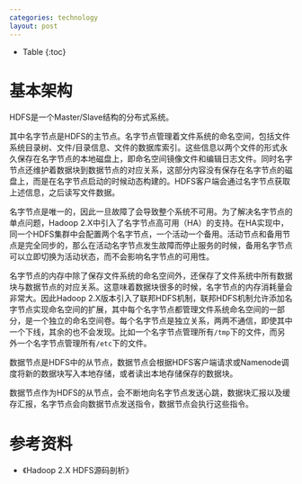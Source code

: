 ```yaml
---
categories: technology
layout: post
---
```


- Table
{:toc}

# 基本架构

HDFS是一个Master/Slave结构的分布式系统。

其中名字节点是HDFS的主节点。名字节点管理着文件系统的命名空间，包括文件系统目录树、文件/目录信息、文件的数据库索引。这些信息以两个文件的形式永久保存在名字节点的本地磁盘上，即命名空间镜像文件和编辑日志文件。同时名字节点还维护着数据块到数据节点的对应关系，这部分内容没有保存在名字节点的磁盘上，而是在名字节点启动的时候动态构建的。HDFS客户端会通过名字节点获取上述信息，之后读写文件数据。

名字节点是唯一的，因此一旦故障了会导致整个系统不可用。为了解决名字节点的单点问题，Hadoop 2.X中引入了名字节点高可用（HA）的支持。在HA实现中，同一个HDFS集群中会配置两个名字节点，一个活动一个备用。活动节点和备用节点是完全同步的，那么在活动名字节点发生故障而停止服务的时候，备用名字节点可以立即切换为活动状态，而不会影响名字节点的可用性。

名字节点的内存中除了保存文件系统的命名空间外，还保存了文件系统中所有数据块与数据节点的对应关系。这意味着数据块很多的时候，名字节点的内存消耗量会非常大。因此Hadoop 2.X版本引入了联邦HDFS机制，联邦HDFS机制允许添加名字节点实现命名空间的扩展，其中每个名字节点都管理文件系统命名空间的一部分，是一个独立的命名空间卷。每个名字节点是独立关系，两两不通信，即使其中一个下线，其余的也不会发现。比如一个名字节点管理所有`/tmp`下的文件，而另外一个名字节点管理所有`/etc`下的文件。


数据节点是HDFS中的从节点，数据节点会根据HDFS客户端请求或Namenode调度将新的数据块写入本地存储，或者读出本地存储保存的数据块。

数据节点作为HDFS的从节点，会不断地向名字节点发送心跳，数据块汇报以及缓存汇报，名字节点会向数据节点发送指令，数据节点会执行这些指令。

# 参考资料

- 《Hadoop 2.X HDFS源码剖析》